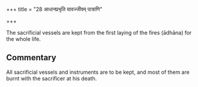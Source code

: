 +++
title = "28 आधानप्रभृति यावज्जीवम् पात्राणि"

+++

The sacrificial vessels are kept from the first laying of the fires (ādhāna) for the whole life.

## Commentary

All sacrificial vessels and instruments are to be kept, and most of them are burnt with the sacrificer at his death.


